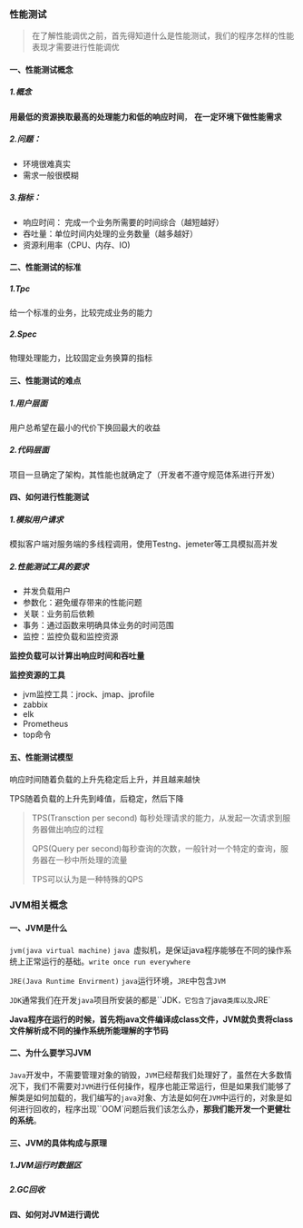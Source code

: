 ### 性能测试

> 在了解性能调优之前，首先得知道什么是性能测试，我们的程序怎样的性能表现才需要进行性能调优

#### 一、性能测试概念

##### **1.概念**

**用最低的资源换取最高的处理能力和低的响应时间**， **在一定环境下做性能需求**

##### **2.问题**： 

- 环境很难真实
- 需求一般很模糊

##### **3.指标：**

- 响应时间： 完成一个业务所需要的时间综合（越短越好）
- 吞吐量：单位时间内处理的业务数量（越多越好）
- 资源利用率（CPU、内存、IO)

#### 二、性能测试的标准

##### 1.Tpc

给一个标准的业务，比较完成业务的能力

##### 2.Spec

物理处理能力，比较固定业务换算的指标

#### 三、性能测试的难点

##### 1.用户层面

用户总希望在最小的代价下换回最大的收益

##### 2.代码层面

项目一旦确定了架构，其性能也就确定了（开发者不遵守规范体系进行开发）

#### 四、如何进行性能测试

##### 1.模拟用户请求

模拟客户端对服务端的多线程调用，使用Testng、jemeter等工具模拟高并发

##### 2.性能测试工具的要求

- 并发负载用户
- 参数化：避免缓存带来的性能问题
- 关联：业务前后依赖
- 事务：通过函数来明确具体业务的时间范围
- 监控：监控负载和监控资源

**监控负载可以计算出响应时间和吞吐量**

**监控资源的工具**

- jvm监控工具：jrock、jmap、jprofile
- zabbix
- elk
- Prometheus
- top命令

#### 五、性能测试模型

响应时间随着负载的上升先稳定后上升，并且越来越快

TPS随着负载的上升先到峰值，后稳定，然后下降



> TPS(Transction per second) 每秒处理请求的能力，从发起一次请求到服务器做出响应的过程
>
> QPS(Query per second)每秒查询的次数，一般针对一个特定的查询，服务器在一秒中所处理的流量
>
> TPS可以认为是一种特殊的QPS



### JVM相关概念

#### 一、JVM是什么

`jvm(java virtual machine)` `java `虚拟机，是保证java程序能够在不同的操作系统上正常运行的基础。`write once run everywhere`

`JRE(Java Runtime Envirment)` `java`运行环境，`JRE`中包含`JVM`

`JDK`通常我们在开发`java`项目所安装的都是``JDK`，它包含了`java`类库以及`JRE`

**Java程序在运行的时候，首先将java文件编译成class文件，JVM就负责将class文件解析成不同的操作系统所能理解的字节码**

#### 二、为什么要学习JVM

`Java`开发中，不需要管理对象的销毁，`JVM`已经帮我们处理好了，虽然在大多数情况下，我们不需要对`JVM`进行任何操作，程序也能正常运行，但是如果我们能够了解类是如何加载的，我们编写的`java`对象、方法是如何在`JVM`中运行的，对象是如何进行回收的，程序出现``OOM`问题后我们该怎么办，**那我们能开发一个更健壮的系统**。

#### 三、JVM的具体构成与原理

##### 1.JVM运行时数据区



##### 2.GC回收



#### 四、如何对JVM进行调优

